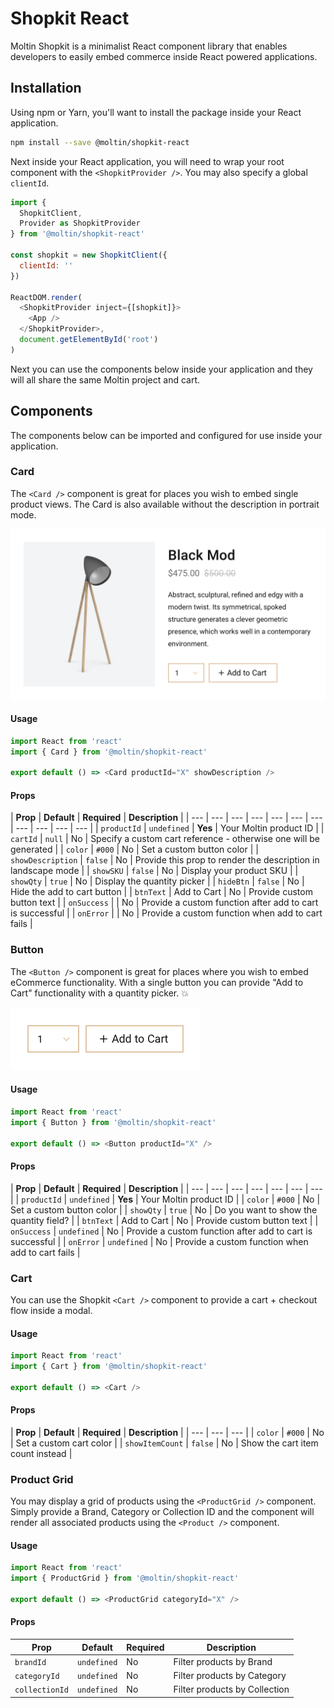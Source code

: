 # Shopkit React

Moltin Shopkit is a minimalist React component library that enables developers to easily embed commerce inside React powered applications.

## Installation

Using npm or Yarn, you'll want to install the package inside your React application.

```bash
npm install --save @moltin/shopkit-react
```

Next inside your React application, you will need to wrap your root component with the `<ShopkitProvider />`. You may also specify a global `clientId`.

```javascript
import { 
  ShopkitClient, 
  Provider as ShopkitProvider
} from '@moltin/shopkit-react'

const shopkit = new ShopkitClient({
  clientId: ''
})

ReactDOM.render(
  <ShopkitProvider inject={[shopkit]}>
    <App />
  </ShopkitProvider>,
  document.getElementById('root')
)
```

Next you can use the components below inside your application and they will all share the same Moltin project and cart.

## Components

The components below can be imported and configured for use inside your application.

### Card

The `<Card />` component is great for places you wish to embed single product views. The Card is also available without the description in portrait mode.

![Card with description](../.gitbook/assets/product-widget-with-description-2x.png)

#### Usage

```javascript
import React from 'react'
import { Card } from '@moltin/shopkit-react'

export default () => <Card productId="X" showDescription />
```

#### Props

| **Prop** | **Default** | **Required** | **Description** |
| --- | --- | --- | --- | --- | --- | --- | --- | --- | --- | --- |
| `productId` | `undefined` | **Yes** | Your Moltin product ID |
| `cartId` | `null` | No | Specify a custom cart reference - otherwise one will be generated |
| `color` | `#000` | No | Set a custom button color |
| `showDescription` | `false` | No | Provide this prop to render the description in landscape mode |
| `showSKU` | `false` | No | Display your product SKU |
| `showQty` | `true` | No | Display the quantity picker |
| `hideBtn` | `false` | No | Hide the add to cart button |
| `btnText` | Add to Cart | No | Provide custom button text |
| `onSuccess` |  | No | Provide a custom function after add to cart is successful |
| `onError` |  | No | Provide a custom function when add to cart fails |

### Button

The `<Button />` component is great for places where you wish to embed eCommerce functionality. With a single button you can provide "Add to Cart" functionality with a quantity picker. 💥

![Button with quantity picker](../.gitbook/assets/buy-button.jpg)

#### Usage

```javascript
import React from 'react'
import { Button } from '@moltin/shopkit-react'

export default () => <Button productId="X" />
```

#### Props

| **Prop** | **Default** | **Required** | **Description** |
| --- | --- | --- | --- | --- | --- | --- |
| `productId` | `undefined` | **Yes** | Your Moltin product ID |
| `color` | `#000` | No | Set a custom button color |
| `showQty` | `true` | No | Do you want to show the quantity field? |
| `btnText` | Add to Cart | No | Provide custom button text |
| `onSuccess` | `undefined` | No | Provide a custom function after add to cart is successful |
| `onError` | `undefined` | No | Provide a custom function when add to cart fails |

### Cart

You can use the Shopkit `<Cart />` component to provide a cart + checkout flow inside a modal.

#### Usage

```javascript
import React from 'react'
import { Cart } from '@moltin/shopkit-react'

export default () => <Cart />
```

#### Props

| **Prop** | **Default** | **Required** | **Description** |
| --- | --- | --- |
| `color` | `#000` | No | Set a custom cart color |
| `showItemCount` | `false` | No | Show the cart item count instead |

### Product Grid

You may display a grid of products using the `<ProductGrid />` component. Simply provide a Brand, Category or Collection ID and the component will render all associated products using the `<Product />` component.

#### Usage

```javascript
import React from 'react'
import { ProductGrid } from '@moltin/shopkit-react'

export default () => <ProductGrid categoryId="X" />
```

#### Props

| **Prop** | **Default** | **Required** | **Description** |
| --- | --- | --- | --- |
| `brandId` | `undefined` | No | Filter products by Brand |
| `categoryId` | `undefined` | No | Filter products by Category |
| `collectionId` | `undefined` | No | Filter products by Collection |

